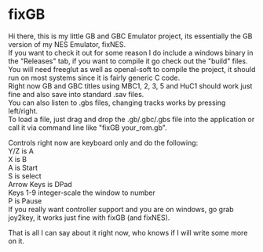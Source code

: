 # fixGB
Hi there, this is my little GB and GBC Emulator project, its essentially the GB version of my NES Emulator, fixNES.  
If you want to check it out for some reason I do include a windows binary in the "Releases" tab, if you want to compile it go check out the "build" files.  
You will need freeglut as well as openal-soft to compile the project, it should run on most systems since it is fairly generic C code.  
Right now GB and GBC titles using MBC1, 2, 3, 5 and HuC1 should work just fine and also save into standard .sav files.  
You can also listen to .gbs files, changing tracks works by pressing left/right.  
To load a file, just drag and drop the .gb/.gbc/.gbs file into the application or call it via command line like "fixGB your_rom.gb".    

Controls right now are keyboard only and do the following:  
Y/Z is A  
X is B  
A is Start  
S is select  
Arrow Keys is DPad  
Keys 1-9 integer-scale the window to number  
P is Pause  
If you really want controller support and you are on windows, go grab joy2key, it works just fine with fixGB (and fixNES).    

That is all I can say about it right now, who knows if I will write some more on it.  